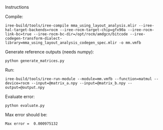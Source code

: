 Instructions

Compile:
```
iree-build/tools/iree-compile mma_using_layout_analysis.mlir --iree-hal-target-backends=rocm --iree-rocm-target-chip=gfx90a --iree-rocm-link-bc=true --iree-rocm-bc-dir=/opt/rocm/amdgcn/bitcode --iree-codegen-transform-dialect-library=mma_using_layout_analysis_codegen_spec.mlir -o mm.vmfb
```

Generate reference outputs (needs numpy):
```
python generate_matrices.py
```

Run:
```
iree-build/tools/iree-run-module --module=mm.vmfb --function=matmul --device=rocm --input=@matrix_a.npy --input=@matrix_b.npy --output=@output.npy
```

Evaluate error:
```
python evaluate.py
```

Max error should be:
```
Max error =  0.000975132
```
